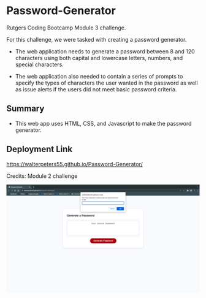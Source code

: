 # Password-Generator

Rutgers Coding Bootcamp Module 3 challenge.

For this challenge, we were tasked with creating a password generator.

* The web application needs to generate a password between 8 and 120 characters using both capital and lowercase letters, numbers, and special characters. 

* The web application also needed to contain a series of prompts to specify the types of characters the user wanted in the password as well as issue alerts if the users did not meet basic password criteria. 

## Summary 

* This web app uses HTML, CSS, and Javascript to make the password generator. 

## Deployment Link 

https://walterpeters55.github.io/Password-Generator/

Credits: Module 2 challenge

![alt text](/Screen%20Shot%202022-08-18%20at%206.26.38%20PM.png)
